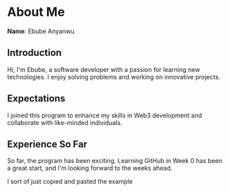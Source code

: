 # About Me

**Name**: Ebube Anyanwu

## Introduction
Hi, I'm Ebube, a software developer with a passion for learning new technologies. I enjoy solving problems and working on innovative projects.

## Expectations
I joined this program to enhance my skills in Web3 development and collaborate with like-minded individuals.

## Experience So Far
So far, the program has been exciting. Learning GitHub in Week 0 has been a great start, and I'm looking forward to the weeks ahead.

I sort of just copied and pasted the example
